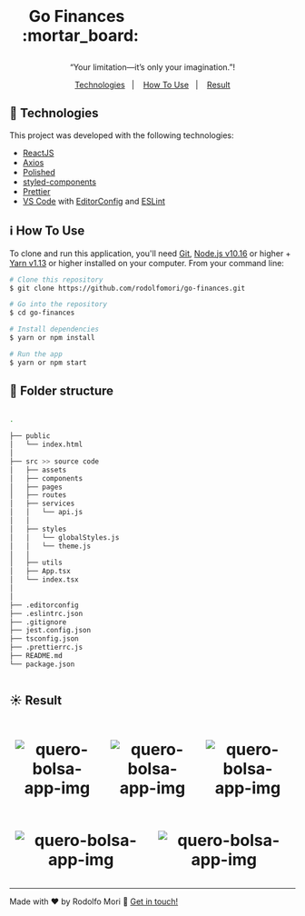<h1 align="center" style="    max-width: 250px;
    margin: 30px 0;">
    <br>
    Go Finances &nbsp; :mortar_board:
</h1>


<p align="center">“Your limitation—it’s only your imagination.”!</blockquote>


<p align="center">
  <a href="#rocket-technologies">Technologies</a>&nbsp;&nbsp;&nbsp;|&nbsp;&nbsp;&nbsp;
  <a href="#information_source-how-to-use">How To Use</a>&nbsp;&nbsp;&nbsp;|&nbsp;&nbsp;&nbsp;
  <a href="#sunny-result">Result</a>
</p>



## :rocket: Technologies

This project was developed with the following technologies:

- [ReactJS](https://reactjs.org/)
- [Axios](https://github.com/axios/axios)
- [Polished](https://polished.js.org/)
- [styled-components](https://www.styled-components.com/)
- [Prettier](https://prettier.io/)
- [VS Code][vc] with [EditorConfig][vceditconfig] and [ESLint][vceslint]

## :information_source: How To Use

To clone and run this application, you'll need [Git](https://git-scm.com), [Node.js v10.16][nodejs] or higher + [Yarn v1.13][yarn] or higher installed on your computer. From your command line:

```bash
# Clone this repository
$ git clone https://github.com/rodolfomori/go-finances.git

# Go into the repository
$ cd go-finances

# Install dependencies
$ yarn or npm install

# Run the app
$ yarn or npm start
```

## :file_folder: Folder structure

```bash

.

├── public
│   └── index.html
│
├── src >> source code
│   ├── assets
│   ├── components
│   ├── pages
│   ├── routes
│   ├── services
│   │   └── api.js
│   │
│   ├── styles
│   │   └── globalStyles.js
│   │   └── theme.js
│   │
│   ├── utils
│   ├── App.tsx
│   └── index.tsx
│
│
├── .editorconfig
├── .eslintrc.json
├── .gitignore
├── jest.config.json
├── tsconfig.json
├── .prettierrc.js
├── README.md
└── package.json



```

## :sunny: Result

  <div style="display: flex;   flex-direction: column;
  align-items: center;">
  <h1 align="center" style="display: flex; flex-direction:row;">
      <img   style="margin: 0 10px;" alt="quero-bolsa-app-img" src="src/assets/ScreenShot1.png" />
        <img   style="margin: 0 10px;" alt="quero-bolsa-app-img" src="src/assets/ScreenShot2.png" />
              <img   style="margin: 0 10px;" alt="quero-bolsa-app-img" src="src/assets/ScreenShot3.png" />

  </h1>
  <h1 align="center" style="display: flex; flex-direction:row;">
      <img  style="margin: 0 10px;" alt="quero-bolsa-app-img" src="src/assets/img/project-screen-shot-3.png" />
      <img  style="margin: 0 10px;" alt="quero-bolsa-app-img" src="src/assets/img/project-screen-shot-4.png" />
  </h1>
  </div>

---

Made with ♥ by Rodolfo Mori :wave: [Get in touch!](https://www.linkedin.com/in/rodolfomori/)

[nodejs]: https://nodejs.org/
[yarn]: https://yarnpkg.com/
[vc]: https://code.visualstudio.com/
[vceditconfig]: https://marketplace.visualstudio.com/items?itemName=EditorConfig.EditorConfig
[vceslint]: https://marketplace.visualstudio.com/items?itemName=dbaeumer.vscode-eslint
